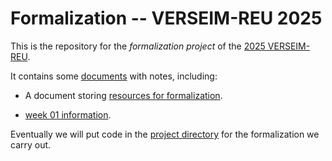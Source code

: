 # Formalization -- VERSEIM-REU 2025

This is the repository for the *formalization project* of the [2025
VERSEIM-REU](https://sites.tufts.edu/verseimreu/).

It contains some [documents](/documents/) with notes, including:

- A document storing [resources for
  formalization](/documents/resources.md).

- [week 01 information](/documents/week-01.md).

Eventually we will put code in the [project
directory](VERSEIM2025) for the formalization we carry out.
